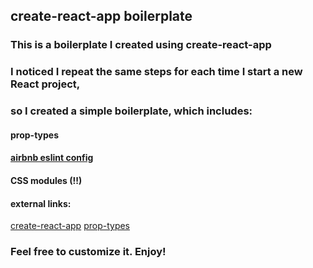 ## create-react-app boilerplate
### This is a boilerplate I created using create-react-app
### I noticed I repeat the same steps for each time I start a new React project,
### so I created a simple boilerplate, which includes:
#### prop-types
#### [airbnb eslint config](https://github.com/airbnb/javascript/tree/master/packages/eslint-config-airbnb)
#### CSS modules (!!)

#### external links:
[create-react-app](https://github.com/facebookincubator/create-react-app)
[prop-types](https://facebook.github.io/react/docs/typechecking-with-proptypes.html)

### Feel free to customize it. Enjoy!
